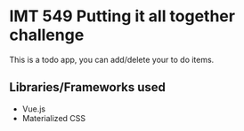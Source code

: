 # IMT 549 Putting it all together challenge

This is a todo app, you can add/delete your to do items.

## Libraries/Frameworks used

- Vue.js
- Materialized CSS

